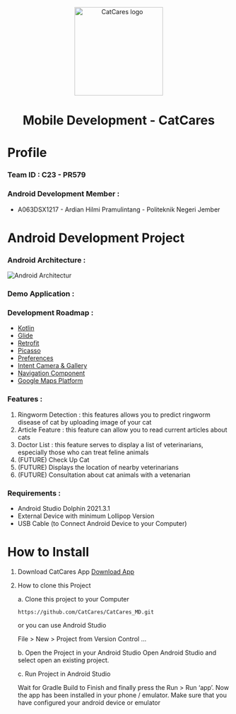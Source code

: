 <p align="center">
  <img src="https://github.com/CatCares/CatCares_CC/assets/133958617/32bea8d2-77d7-41f6-b219-742e21e204f2" alt="CatCares logo" height="200" />
</p>

<h1 align="center">Mobile Development - CatCares</h1>

# Profile

### Team ID : C23 - PR579

### Android Development Member :
* A063DSX1217 - Ardian Hilmi Pramulintang - Politeknik Negeri Jember

# Android Development Project 

### Android Architecture :

![Android Architectur](https://github.com/CatCares/CatCares_MD/assets/74774957/e4330ef9-a160-4217-99da-278f7e523aed)

### Demo Application :



### Development Roadmap :

* [Kotlin](https://kotlinlang.org/)
* [Glide](https://github.com/bumptech/glide)
* [Retrofit](https://square.github.io/retrofit/)
* [Picasso](https://square.github.io/picasso/)
* [Preferences](https://developer.android.com/reference/android/preference/Preference)
* [Intent Camera & Gallery](https://medium.com/developer-student-clubs/android-kotlin-camera-using-gallery-ff8591c26c3e)
* [Navigation Component](https://developer.android.com/guide/navigation/navigation-getting-started?hl=id)
* [Google Maps Platform](https://developers.google.com/maps/documentation)

### Features :

1. Ringworm Detection : this features allows you to predict ringworm disease of cat by uploading image of your cat 
2. Article Feature : this feature can allow you to read current articles about cats
3. Doctor List : this feature serves to display a list of veterinarians, especially those who can treat feline animals
4. (FUTURE) Check Up Cat
5. (FUTURE) Displays the location of nearby veterinarians
6. (FUTURE) Consultation about cat animals with a vetenarian

### Requirements :

* Android Studio Dolphin 2021.3.1
* External Device with minimum Lollipop Version
* USB Cable (to Connect Android Device to your Computer)

# How to Install

1. Download CatCares App
   [Download App](https://drive.google.com/file/d/1chpCCTL0WrURdgYgJikmcwsiVKFfoswH/view?usp=sharing)
2. How to clone this Project

   a. Clone this project to your Computer
   ```
   https://github.com/CatCares/CatCares_MD.git 
   ```
   or you can use Android Studio
   
   File > New > Project from Version Control ...
   
   b. Open the Project in your Android Studio Open Android Studio and select open an existing project.
   
   c. Run Project in Android Studio   
   
   Wait for Gradle Build to Finish and finally press the Run > Run ‘app’. Now the app has been installed in your phone / emulator. Make sure that you have configured your android device or emulator
